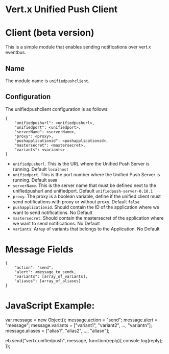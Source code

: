 # Vert.x Unified Push Client

# Client (beta version)

This is a simple module that enables sending notifications over vert.x eventbus. 
## Name

The module name is `unifiedpushclient`.

## Configuration

The unifiedpushclient configuration is as follows:

    {
        "unifiedpushurl": <unifiedpushurl>,
        "unifiedport": <unifiedport>,
        "serverName": <serverName>,
        "proxy": <proxy>,
        "pushapplicationid": <pushapplicationid>,
        "mastersecret": <mastersecret>,
        "variants": <variants>
    }

* `unifiedpushurl`. This is the URL where the Unified Push Server is running. Default `localhost`
* `unifiedport`. This is the port number where the Unified Push Server is running. Default `8080`
* `serverName`. This is the server name that must be defined next to the unifiedpushurl and unifiedport. Default `unifiedpush-server-0.10.1` 
* `proxy`. The proxy is a boolean variable, define if the unified client must send notifications with proxy or without proxy. Default `false`
* `pushapplicationid`. Should contain the ID of the application where we want to send notifications. No Default 
* `mastersecret`. Should contain the mastersecret of the application where we want to send notifications. No Default 
* `variants`. Array of variants that belongs to the Application. No Default

# Message Fields

    {
        "action": "send",
        "alert": <message_to_send>,
        "variants": [array_of_variants],
        "aliases": [array_of_aliases]
    }

# JavaScript Example:

var message = new Object();
message.action = "send";
message.alert = "message";
message.variants = ["variant1", "variant2", ..., "variantn"];
message.aliases = ["alias1", "alias2", ..., "aliasn"];

eb.send("vertx.unifiedpush", message, function(reply){ 
	console.log(reply);
});
